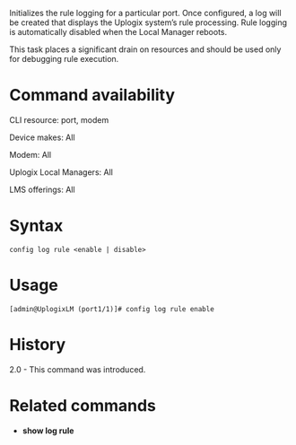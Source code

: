 <!-- 5.4 -->

Initializes the rule logging for a particular port. Once configured, a log will be created that displays the Uplogix system’s rule processing. Rule logging is automatically disabled when the Local Manager reboots.

This task places a significant drain on resources and should be used only for debugging rule execution.

# Command availability 

CLI resource: port, modem

Device makes: All

Modem: All

Uplogix Local Managers: All

LMS offerings: All

# Syntax 

```
config log rule <enable | disable>
```

# Usage 

```
[admin@UplogixLM (port1/1)]# config log rule enable
```

# History 

2.0 - This command was introduced.

# Related commands 

- **show log rule**
